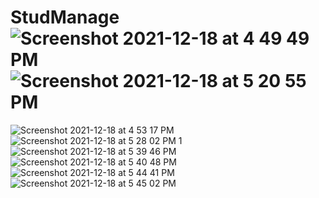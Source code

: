 # StudManage![Screenshot 2021-12-18 at 4 49 49 PM](https://user-images.githubusercontent.com/89535779/146641074-5bc38ba7-9ea9-4d97-8b51-84c5c96849e7.png)![Screenshot 2021-12-18 at 5 20 55 PM](https://user-images.githubusercontent.com/89535779/146641081-92ccdab1-5952-425b-9e93-6f2895251409.png)

![Screenshot 2021-12-18 at 4 53 17 PM](https://user-images.githubusercontent.com/89535779/146641080-f7b7518c-c765-48d3-b7c7-c32f62853dee.png)
![Screenshot 2021-12-18 at 5 28 02 PM 1](https://user-images.githubusercontent.com/89535779/146641085-abe58b71-857c-4fc4-8c1a-923882af0949.png)
![Screenshot 2021-12-18 at 5 39 46 PM](https://user-images.githubusercontent.com/89535779/146641088-aca69de0-e5c5-4840-9645-7bdc92c9b418.png)
![Screenshot 2021-12-18 at 5 40 48 PM](https://user-images.githubusercontent.com/89535779/146641090-f052ba9b-59c2-4109-b806-a4dbafcf3f6a.png)
![Screenshot 2021-12-18 at 5 44 41 PM](https://user-images.githubusercontent.com/89535779/146641095-d3a7443c-b04d-4d3d-a93b-de622b929c07.png)![Screenshot 2021-12-18 at 5 45 02 PM](https://user-images.githubusercontent.com/89535779/146641102-406ca452-3668-4c20-94f3-be5864cc69e6.png)

